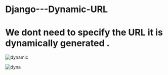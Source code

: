 # Django---Dynamic-URL

# We dont need to specify the URL it is dynamically generated .
![dynamic](https://user-images.githubusercontent.com/60343610/116259854-cf9aec80-a793-11eb-98ff-b56edbfc1961.png)

![dyna](https://user-images.githubusercontent.com/60343610/116259942-e5101680-a793-11eb-9fa8-d6d561504fa2.png)
